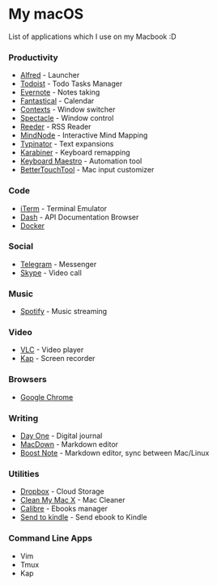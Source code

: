 # My macOS

List of applications which I use on my Macbook :D

### Productivity
* [Alfred](https://www.alfredapp.com/) - Launcher
* [Todoist](https://todoist.com/) - Todo Tasks Manager
* [Evernote](https://evernote.com/) - Notes taking
* [Fantastical](https://flexibits.com/fantastical) - Calendar
* [Contexts](https://contexts.co/) - Window switcher
* [Spectacle](https://www.spectacleapp.com/) - Window control
* [Reeder](http://reederapp.com/mac/) - RSS Reader
* [MindNode](https://mindnode.com/) - Interactive Mind Mapping
* [Typinator](http://www.ergonis.com/products/typinator/) - Text expansions
* [Karabiner](https://pqrs.org/osx/karabiner/) - Keyboard remapping
* [Keyboard Maestro](https://www.keyboardmaestro.com/main/) - Automation tool
* [BetterTouchTool](https://www.boastr.net/) - Mac input customizer

### Code
* [iTerm](https://www.iterm2.com/) - Terminal Emulator
* [Dash](https://kapeli.com/dash) - API Documentation Browser
* [Docker](https://docs.docker.com/docker-for-mac/install/)

### Social
* [Telegram](https://desktop.telegram.org/) - Messenger
* [Skype](https://www.skype.com/en/) - Video call

### Music
* [Spotify](https://www.spotify.com/us/) - Music streaming

### Video
* [VLC](https://www.spotify.com/us/) - Video player
* [Kap](https://github.com/wulkano/kap) - Screen recorder

### Browsers
* [Google Chrome](https://www.google.com/intl/vi_vn/chrome/)

### Writing
* [Day One](http://dayoneapp.com/) - Digital journal
* [MacDown](https://macdown.uranusjr.com/) - Markdown editor
* [Boost Note](https://macdown.uranusjr.com/) - Markdown editor, sync between Mac/Linux

### Utilities
* [Dropbox](https://www.dropbox.com/) - Cloud Storage
* [Clean My Mac X](https://cleanmymac.macpaw.com/20) - Mac Cleaner
* [Calibre](https://calibre-ebook.com) - Ebooks manager
* [Send to kindle](https://www.amazon.com/gp/sendtokindle/pc) - Send ebook to Kindle


### Command Line Apps
* Vim
* Tmux
* Kap

